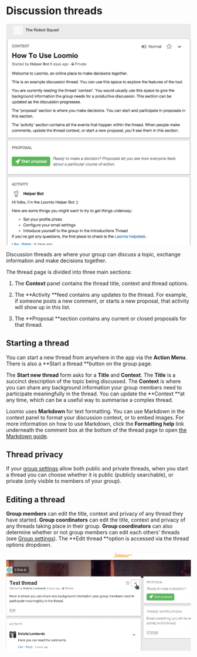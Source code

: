 # Discussion threads

<img class="screenshot" alt="Discussion thread" src="thread_page.png" />

Discussion threads are where your group can discuss a topic, exchange information and make decisions together.

The thread page is divided into three main sections:

1. The **Context** panel contains the thread title, context and thread options.

2. The **Activity **feed contains any updates to the thread. For example, if someone posts a new comment, or starts a new proposal, that activity will show up in this list.

3. The **Proposal **section contains any current or closed proposals for that thread.

## Starting a thread

You can start a new thread from anywhere in the app via the **Action Menu**. There is also a **Start a thread **button on the group page.

The **Start new thread** form asks for a **Title** and **Context**. The **Title** is a succinct description of the topic being discussed. The **Context** is where you can share any background information your group members need to participate meaningfully in the thread. You can update the **Context **at any time, which can be a useful way to summarise a complex thread.

Loomio uses **Markdown** for text formatting. You can use Markdown in the context panel to format your discussion context, or to embed images. For more information on how to use Markdown, click the **Formatting help** link underneath the comment box at the bottom of the thread page to open [the Markdown guide](https://loomio.org/markdown "opens Markdown guide in a new tab").

## Thread privacy

If your [group settings](group_settings.html "goes to group settings section on the help manual") allow both public and private threads, when you start a thread you can choose whether it is public (publicly searchable), or private (only visible to members of your group).

## Editing a thread

**Group members** can edit the title, context and privacy of any thread they have started. **Group coordinators** can edit the title, context and privacy of any threads taking place in their group. **Group coordinators** can also determine whether or not group members can edit each others’ threads (see [Group settings](group_settings.html "goes to group settings on the help manual")). The **Edit thread **option is accessed via the thread options dropdown.

<img class="screenshot" alt="Discussion thread options dropdown menu animation" src="edit_thread.gif" />
